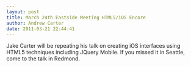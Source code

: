 ```yaml
---
layout: post
title: March 24th Eastside Meeting HTML5/iOS Encore
author: Andrew Carter
date: 2011-03-21 22:44:41
---
```


Jake Carter will be repeating his talk on creating iOS interfaces using HTML5 techniques including JQuery Mobile. If you missed it in Seattle, come to the talk in Redmond.
